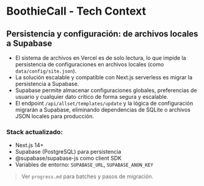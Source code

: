 # BoothieCall - Tech Context

## Persistencia y configuración: de archivos locales a Supabase

- El sistema de archivos en Vercel es de solo lectura, lo que impide la persistencia de configuraciones en archivos locales (como `data/config/site.json`).
- La solución escalable y compatible con Next.js serverless es migrar la persistencia a Supabase.
- Supabase permite almacenar configuraciones globales, preferencias de usuario y cualquier dato crítico de forma segura y escalable.
- El endpoint `/api/allset/templates/update` y la lógica de configuración migrarán a Supabase, eliminando dependencias de SQLite o archivos JSON locales para producción.

### Stack actualizado:

- Next.js 14+
- Supabase (PostgreSQL) para persistencia
- @supabase/supabase-js como client SDK
- Variables de entorno: `SUPABASE_URL`, `SUPABASE_ANON_KEY`

> Ver `progress.md` para batches y pasos de migración.
